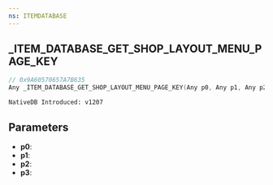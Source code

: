 ```yaml
---
ns: ITEMDATABASE
---
```

## _ITEM_DATABASE_GET_SHOP_LAYOUT_MENU_PAGE_KEY

```c
// 0x9A60570657A7B635
Any _ITEM_DATABASE_GET_SHOP_LAYOUT_MENU_PAGE_KEY(Any p0, Any p1, Any p2, Any p3);
```

```
NativeDB Introduced: v1207
```

## Parameters
* **p0**:
* **p1**:
* **p2**:
* **p3**:
